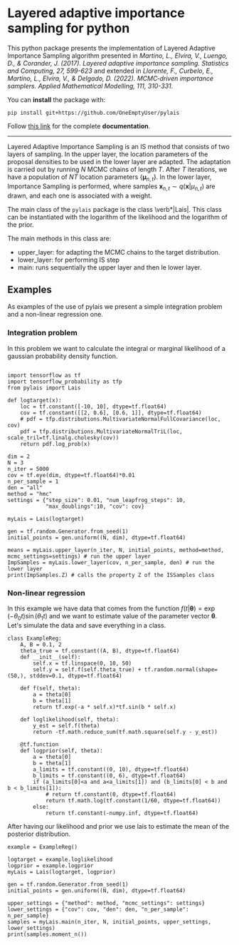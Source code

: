 # Layered adaptive importance sampling for python

This python package presents the implementation of Layered Adaptive Importance Sampling algorithm presented in *Martino, L., Elvira, V., Luengo, D., & Corander, J. (2017). Layered adaptive importance sampling. Statistics and Computing, 27, 599-623*
and extended in *Llorente, F., Curbelo, E., Martino, L., Elvira, V., & Delgado, D. (2022). MCMC‐driven importance samplers. Applied Mathematical Modelling, 111, 310-331*.

You can **install** the package with: 

`pip install git+https://github.com/OneEmptyUser/pylais`

Follow [this link](https://strong-crumble-ed7daa.netlify.app/) for the complete **documentation**.

-----

Layered Adaptive Importance Sampling is an IS method that consists of two layers of sampling. In the upper layer, the location parameters of the proposal densities to be used in the lower layer are adapted. The adaptation is carried out by running $N$ MCMC chains of length $T$. After $T$ iterations, we have a population of $NT$ location parameters $\{\mathbf{\mu}_{n,t}\}$. In the lower layer, Importance Sampling is performed, where samples $\textbf{x}_{n,t}\sim q(\textbf{x} | {\mu}_{n,t})$ are drawn, and each one is associated with a weight.


The main class of the `pylais` package is the class \verb*|Lais|. This class can be instantiated with the logarithm of the likelihood and the logarithm of the prior.

The main methods in this class are:
- upper_layer: for adapting the MCMC chains to the target distribution.
- lower_layer: for performing IS step
- main: runs sequentially the upper layer and then le lower layer.

## Examples
As examples of the use of pylais we present a simple integration problem and a non-linear regression one.

### Integration problem
In this problem we want to calculate the integral or marginal likelihood of a gaussian probability density function.
```{python}

import tensorflow as tf
import tensorflow_probability as tfp
from pylais import Lais

def logtarget(x):
    loc = tf.constant([-10, 10], dtype=tf.float64)
    cov = tf.constant([[2, 0.6], [0.6, 1]], dtype=tf.float64)
    # pdf = tfp.distributions.MultivariateNormalFullCovariance(loc, cov)
    pdf = tfp.distributions.MultivariateNormalTriL(loc, scale_tril=tf.linalg.cholesky(cov))
    return pdf.log_prob(x)

dim = 2
N = 3
n_iter = 5000
cov = tf.eye(dim, dtype=tf.float64)*0.01
n_per_sample = 1
den = "all"
method = "hmc"
settings = {"step_size": 0.01, "num_leapfrog_steps": 10,
            "max_doublings":10, "cov": cov}

myLais = Lais(logtarget)

gen = tf.random.Generator.from_seed(1)
initial_points = gen.uniform((N, dim), dtype=tf.float64)

means = myLais.upper_layer(n_iter, N, initial_points, method=method, mcmc_settings=settings) # run the upper layer
ImpSamples = myLais.lower_layer(cov, n_per_sample, den) # run the lower layer
print(ImpSamples.Z) # calls the property Z of the ISSamples class
```

### Non-linear regression
In this example we have data that comes from the function
$f(t|\mathbf{\theta}) = \exp{(-\theta_0t)}\sin{(\theta_1t)}$ and we want to estimate value of the parameter vector $\mathbf{\theta}$. Let's simulate the data and save everything in a class.
```
class ExampleReg:
    A, B = 0.1, 2
    theta_true = tf.constant((A, B), dtype=tf.float64)
    def __init__(self):
        self.x = tf.linspace(0, 10, 50)
        self.y = self.f(self.theta_true) + tf.random.normal(shape=(50,), stddev=0.1, dtype=tf.float64)

    def f(self, theta):
        a = theta[0]
        b = theta[1]
        return tf.exp(-a * self.x)*tf.sin(b * self.x)
    
    def loglikelihood(self, theta):
        y_est = self.f(theta)
        return -tf.math.reduce_sum(tf.math.square(self.y - y_est))

    @tf.function
    def logprior(self, theta):
        a = theta[0]
        b = theta[1]
        a_limits = tf.constant((0, 10), dtype=tf.float64)
        b_limits = tf.constant((0, 6), dtype=tf.float64)
        if (a_limits[0]<a and a<a_limits[1]) and (b_limits[0] < b and b < b_limits[1]):
            # return tf.constant(0, dtype=tf.float64)
            return tf.math.log(tf.constant(1/60, dtype=tf.float64))
        else:
            return tf.constant(-numpy.inf, dtype=tf.float64)
```
After having our likelihood and prior we use lais to estimate the mean of the posterior distribution.
```
example = ExampleReg()

logtarget = example.loglikelihood
logprior = example.logprior
myLais = Lais(logtarget, logprior)

gen = tf.random.Generator.from_seed(1)
initial_points = gen.uniform((N, dim), dtype=tf.float64)

upper_settings = {"method": method, "mcmc_settings": settings}
lower_settings = {"cov": cov, "den": den, "n_per_sample": n_per_sample}
samples = myLais.main(n_iter, N, initial_points, upper_settings, lower_settings)
print(samples.moment_n())
```

